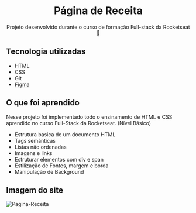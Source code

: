 <div align="center"> 
  <h1>Página de Receita</h1> 
</div>
<p align="center">Projeto desenvolvido durante o curso de formação Full-stack da Rocketseat 🚀</p>

## Tecnologia utilizadas

- HTML
- CSS
- Git
- [Figma](https://www.figma.com/design/TD3K8S8YnFM8truHau5fzF/P%C3%A1gina-de-receita-(Community)-(Copy)?node-id=3-376&node-type=canvas&t=kDPuFwKyaf9uTl0i-0)

## O que foi aprendido

<p>Nesse projeto foi implementado todo o ensinamento de HTML e CSS aprendido no curso Full-Stack da Rocketseat. (Nível Básico)</p>
<ul>
  <li>Estrutura basica de um documento HTML</li>
  <li>Tags semânticas</li>
  <li>Listas não ordenadas</li>
  <li>Imagens e links</li>
  <li>Estruturar elementos com div e span</li>
  <li>Estilização de Fontes, margem e borda</li>
  <li>Manipulação de Background</li>
</ul>

## Imagem do site

![Pagina-Receita](https://github.com/user-attachments/assets/78337ce3-5532-44f0-bbd5-4f27f71a47c9)
